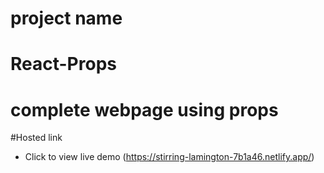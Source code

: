 # project name
# React-Props
#  complete webpage using props 
#Hosted link
   * Click to view live demo (https://stirring-lamington-7b1a46.netlify.app/)


